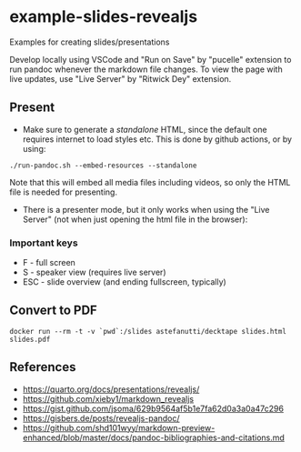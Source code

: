 # example-slides-revealjs
Examples for creating slides/presentations

Develop locally using VSCode and "Run on Save" by "pucelle" extension to run pandoc whenever the markdown file changes. To view the page with live updates, use "Live Server" by "Ritwick Dey" extension.

## Present

* Make sure to generate a *standalone* HTML, since the default one requires internet to load styles etc. This is done by github actions, or by using:

```
./run-pandoc.sh --embed-resources --standalone
```

Note that this will embed all media files including videos, so only the HTML file is needed for presenting.

* There is a presenter mode, but it only works when using the "Live Server" (not when just opening the html file in the browser):

### Important keys

* F - full screen
* S - speaker view (requires live server)
* ESC - slide overview (and ending fullscreen, typically)

## Convert to PDF

```
docker run --rm -t -v `pwd`:/slides astefanutti/decktape slides.html slides.pdf
```

## References

* https://quarto.org/docs/presentations/revealjs/
* https://github.com/xieby1/markdown_revealjs
* https://gist.github.com/jsoma/629b9564af5b1e7fa62d0a3a0a47c296
* https://gisbers.de/posts/revealjs-pandoc/
* https://github.com/shd101wyy/markdown-preview-enhanced/blob/master/docs/pandoc-bibliographies-and-citations.md